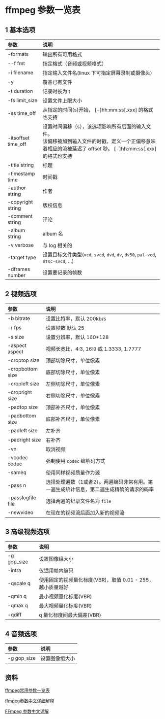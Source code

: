 # ffmpeg 参数一览表

## 1 基本选项

| <div style="300pt">参数</div> | 说明 |
| :--- | :--- |
| -formats | 输出所有可用格式 |
| --f fmt | 指定格式（音频或视频格式） |
| -i filename | 指定输入文件名(linux 下可指定屏幕录制或摄像头) |
| -y | 覆盖已有文件 |
| -t duration | 记录时长为 t |
| -fs limit_size | 设置文件上限大小 |
| -ss time_off | 从指定的时间(s)开始， [-]hh:mm:ss[.xxx] 的格式也支持 |
| -itsoffset time_off | 设置时间偏移（s），该选项影响所有后面的输入文件。<br />该偏移被加到输入文件的时戳，定义一个正偏移意味着相应的流被延迟了 offset 秒。 [-]hh:mm:ss[.xxx] 的格式也支持 |
| -title string | 标题 |
| -timestamp time | 时间戳 |
| -author string | 作者 |
| -copyright string | 版权信息 |
| -comment string | 评论 |
| -album string | album 名 |
| -v verbose | 与 log 相关的 |
| -target type | 设置目标文件类型(`vcd`, `svcd`, `dvd`, `dv`, `dv50`, `pal-vcd`, `ntsc-svcd`, ...) |
| -dframes number | 设置要记录的帧数 |

## 2 视频选项

| 参数 | 说明 |
| :--- | :--- |
| -b bitrate | 设置比特率，默认 200kb/s |
| -r fps | 设置帧数 默认 25 |
| -s size | 设置分辨率，默认 160*128 |
| -aspect aspect | 视频长宽比，4:3, 16:9 或 1.3333, 1.7777 |
| -croptop size | 顶部切除尺寸，单位像素 |
| -cropbottom size | 底部切除尺寸，单位像素 |
| -cropleft size | 左侧切除尺寸，单位像素 |
| -cropright size | 右侧切除尺寸，单位像素 |
| -padtop size | 顶部补齐尺寸，单位像素 |
| -padbottom size | 底部补齐尺寸，单位像素 |
| -padleft size | 左补齐 |
| -padright size | 右补齐 |
| -vn | 取消视频 |
| -vcodec codec | 强制使用 `codec` 编解码方式 |
| -sameq | 使用同样视频质量作为源 |
| -pass n | 选择处理遍数（1或者2）。两遍编码非常有用。第一遍生成统计信息，第二遍生成精确的请求的码率 |
| -passlogfile file	| 选择两遍的纪录文件名为 `file` |
| -newvideo | 在现在的视频流后面加入新的视频流 |

## 3 高级视频选项

| 参数 | 说明 |
| :--- | :--- |
| -g gop_size | 设置图像组大小 |
| -intra | 仅适用帧内编码 |
| -qscale q | 使用固定的视频量化标度(VBR)，取值 0.01 - 255，越小质量越好 |
| -qmin q | 最小视频量化标度(VBR) |
| -qmax q | 最大视频量化标度(VBR) |
| -qdiff | q 量化标度间最大偏差(VBR) |

## 4 音频选项

| 参数 | 说明 |
| :--- | :--- |
| -g gop_size | 设置图像组大小 |


## 资料

[ffmpeg常用参数一览表](https://www.cnblogs.com/mwl523/p/10856633.html)

[ffmpeg参数中文详细解释](https://blog.csdn.net/leixiaohua1020/article/details/12751349)

[FFmpeg 参数中文详解](https://blog.csdn.net/zhouzhiwengang/article/details/109229698)